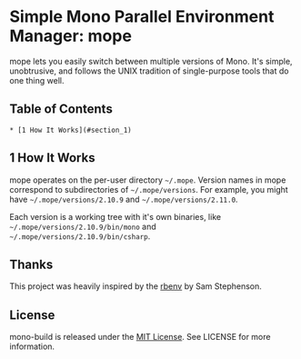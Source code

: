 # Simple Mono Parallel Environment Manager: mope

mope lets you easily switch between multiple versions of Mono.  It's simple, unobtrusive, and follows the UNIX tradition of single-purpose tools that do one thing well.

## Table of Contents

    * [1 How It Works](#section_1)

## <a name="section_1"></a> 1 How It Works

mope operates on the per-user directory `~/.mope`.  Version names in mope correspond to subdirectories of `~/.mope/versions`.  For example, you might have `~/.mope/versions/2.10.9` and `~/.mope/versions/2.11.0`.

Each version is a working tree with it's own binaries, like `~/.mope/versions/2.10.9/bin/mono` and `~/.mope/versions/2.10.9/bin/csharp`.

## Thanks

This project was heavily inspired by the [rbenv](https://github.com/sstephenson/ruby-build) by Sam Stephenson. 

## License
mono-build is released under the [MIT License][mit-license]. See LICENSE for more information.

[mit-license]: http://www.opensource.org/licenses/mit-license.php